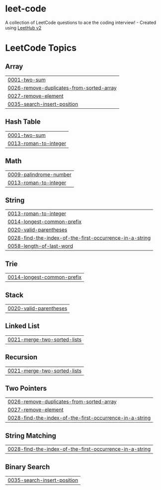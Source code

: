 # leet-code
A collection of LeetCode questions to ace the coding interview! - Created using [LeetHub v2](https://github.com/arunbhardwaj/LeetHub-2.0)

<!---LeetCode Topics Start-->
# LeetCode Topics
## Array
|  |
| ------- |
| [0001-two-sum](https://github.com/al-imam/leet-code/tree/master/0001-two-sum) |
| [0026-remove-duplicates-from-sorted-array](https://github.com/al-imam/leet-code/tree/master/0026-remove-duplicates-from-sorted-array) |
| [0027-remove-element](https://github.com/al-imam/leet-code/tree/master/0027-remove-element) |
| [0035-search-insert-position](https://github.com/al-imam/leet-code/tree/master/0035-search-insert-position) |
## Hash Table
|  |
| ------- |
| [0001-two-sum](https://github.com/al-imam/leet-code/tree/master/0001-two-sum) |
| [0013-roman-to-integer](https://github.com/al-imam/leet-code/tree/master/0013-roman-to-integer) |
## Math
|  |
| ------- |
| [0009-palindrome-number](https://github.com/al-imam/leet-code/tree/master/0009-palindrome-number) |
| [0013-roman-to-integer](https://github.com/al-imam/leet-code/tree/master/0013-roman-to-integer) |
## String
|  |
| ------- |
| [0013-roman-to-integer](https://github.com/al-imam/leet-code/tree/master/0013-roman-to-integer) |
| [0014-longest-common-prefix](https://github.com/al-imam/leet-code/tree/master/0014-longest-common-prefix) |
| [0020-valid-parentheses](https://github.com/al-imam/leet-code/tree/master/0020-valid-parentheses) |
| [0028-find-the-index-of-the-first-occurrence-in-a-string](https://github.com/al-imam/leet-code/tree/master/0028-find-the-index-of-the-first-occurrence-in-a-string) |
| [0058-length-of-last-word](https://github.com/al-imam/leet-code/tree/master/0058-length-of-last-word) |
## Trie
|  |
| ------- |
| [0014-longest-common-prefix](https://github.com/al-imam/leet-code/tree/master/0014-longest-common-prefix) |
## Stack
|  |
| ------- |
| [0020-valid-parentheses](https://github.com/al-imam/leet-code/tree/master/0020-valid-parentheses) |
## Linked List
|  |
| ------- |
| [0021-merge-two-sorted-lists](https://github.com/al-imam/leet-code/tree/master/0021-merge-two-sorted-lists) |
## Recursion
|  |
| ------- |
| [0021-merge-two-sorted-lists](https://github.com/al-imam/leet-code/tree/master/0021-merge-two-sorted-lists) |
## Two Pointers
|  |
| ------- |
| [0026-remove-duplicates-from-sorted-array](https://github.com/al-imam/leet-code/tree/master/0026-remove-duplicates-from-sorted-array) |
| [0027-remove-element](https://github.com/al-imam/leet-code/tree/master/0027-remove-element) |
| [0028-find-the-index-of-the-first-occurrence-in-a-string](https://github.com/al-imam/leet-code/tree/master/0028-find-the-index-of-the-first-occurrence-in-a-string) |
## String Matching
|  |
| ------- |
| [0028-find-the-index-of-the-first-occurrence-in-a-string](https://github.com/al-imam/leet-code/tree/master/0028-find-the-index-of-the-first-occurrence-in-a-string) |
## Binary Search
|  |
| ------- |
| [0035-search-insert-position](https://github.com/al-imam/leet-code/tree/master/0035-search-insert-position) |
<!---LeetCode Topics End-->